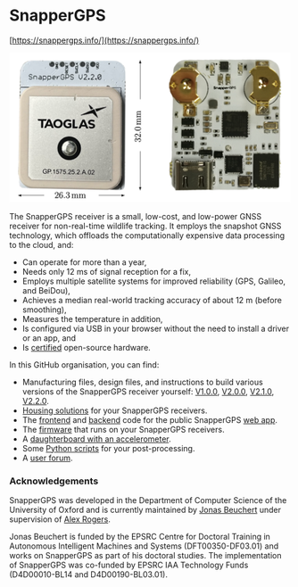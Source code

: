 # SnapperGPS

[https://snappergps.info/](https://snappergps.info/)


![SnapperGPS PCB](https://github.com/SnapperGPS/snappergps-pcb-2-2/blob/main/images/white.png)

The SnapperGPS receiver is a small, low-cost, and low-power GNSS receiver for non-real-time wildlife tracking.
It employs the snapshot GNSS technology, which offloads the computationally expensive data processing to the cloud, and:
* Can operate for more than a year,
* Needs only 12 ms of signal reception for a fix,
* Employs multiple satellite systems for improved reliability (GPS, Galileo, and BeiDou),
* Achieves a median real-world tracking accuracy of about 12 m (before smoothing),
* Measures the temperature in addition,
* Is configured via USB in your browser without the need to install a driver or an app, and
* Is [certified](https://certification.oshwa.org/uk000049.html) open-source hardware.

In this GitHub organisation, you can find:
* Manufacturing files, design files, and instructions to build various versions of the SnapperGPS receiver yourself: [V1.0.0](https://github.com/SnapperGPS/snappergps-pcb), [V2.0.0](https://github.com/SnapperGPS/snappergps-pcb-2), [V2.1.0](https://github.com/SnapperGPS/snappergps-pcb-2-1), [V2.2.0](https://github.com/SnapperGPS/snappergps-pcb-2-2).
* [Housing solutions](https://github.com/SnapperGPS/snappergps-housings) for your SnapperGPS receivers.
* The [frontend](https://github.com/SnapperGPS/snappergps-app) and [backend](https://github.com/SnapperGPS/snappergps-backend) code for the public SnapperGPS [web app](https://snappergps.info/).
* The [firmware](https://github.com/SnapperGPS/snappergps-firmware) that runs on your SnapperGPS receivers.
* A [daughterboard with an accelerometer](https://github.com/SnapperGPS/snappergps-accelerometer-daughterboard).
* Some [Python scripts](https://github.com/SnapperGPS/snappergps-scripts) for your post-processing.
* A [user forum](https://github.com/orgs/SnapperGPS/discussions).

### Acknowledgements

SnapperGPS was developed in the Department of Computer Science
of the University of Oxford and is currently maintained by
[Jonas Beuchert](https://users.ox.ac.uk/~kell5462/) under supervision of
[Alex Rogers](https://www.cs.ox.ac.uk/people/alex.rogers/).

Jonas Beuchert is
funded by the EPSRC Centre for Doctoral Training in
Autonomous Intelligent Machines and Systems
(DFT00350-DF03.01) and works on
SnapperGPS as part of his doctoral studies.
The implementation of SnapperGPS 
was co-funded by EPSRC IAA Technology Funds
(D4D00010-BL14 and D4D00190-BL03.01).
